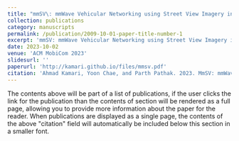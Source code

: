 ```yaml
---
title: "mmSV\: mmWave Vehicular Networking using Street View Imagery in Urban Environments"
collection: publications
category: manuscripts
permalink: /publication/2009-10-01-paper-title-number-1
excerpt: 'mmSV: mmWave Vehicular Networking using Street View Imagery in Urban Environments'
date: 2023-10-02
venue: 'ACM MobiCom 2023'
slidesurl: ''
paperurl: 'http://kamari.github.io/files/mmsv.pdf'
citation: 'Ahmad Kamari, Yoon Chae, and Parth Pathak. 2023. MmSV: mmWave Vehicular Networking using Street View Imagery in Urban Environments. In Proceedings of the 29th Annual International Conference on Mobile Computing and Networking (ACM MobiCom '23). Association for Computing Machinery, New York, NY, USA, Article 76, 1–16. https://doi.org/10.1145/3570361.3613291'
---
```


The contents above will be part of a list of publications, if the user clicks the link for the publication than the contents of section will be rendered as a full page, allowing you to provide more information about the paper for the reader. When publications are displayed as a single page, the contents of the above "citation" field will automatically be included below this section in a smaller font.
